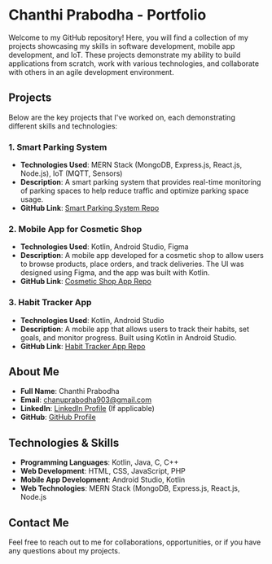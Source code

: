 # Chanthi Prabodha - Portfolio

Welcome to my GitHub repository! Here, you will find a collection of my projects showcasing my skills in software development, mobile app development, and IoT. These projects demonstrate my ability to build applications from scratch, work with various technologies, and collaborate with others in an agile development environment.

## Projects
Below are the key projects that I've worked on, each demonstrating different skills and technologies:

### 1. Smart Parking System
- **Technologies Used**: MERN Stack (MongoDB, Express.js, React.js, Node.js), IoT (MQTT, Sensors)
- **Description**: A smart parking system that provides real-time monitoring of parking spaces to help reduce traffic and optimize parking space usage.
- **GitHub Link**: [Smart Parking System Repo](https://github.com/yourusername/smart-parking-system)

### 2. Mobile App for Cosmetic Shop
- **Technologies Used**: Kotlin, Android Studio, Figma
- **Description**: A mobile app developed for a cosmetic shop to allow users to browse products, place orders, and track deliveries. The UI was designed using Figma, and the app was built with Kotlin.
- **GitHub Link**: [Cosmetic Shop App Repo](https://github.com/yourusername/cosmetic-shop-app)

### 3. Habit Tracker App
- **Technologies Used**: Kotlin, Android Studio
- **Description**: A mobile app that allows users to track their habits, set goals, and monitor progress. Built using Kotlin in Android Studio.
- **GitHub Link**: [Habit Tracker App Repo](https://github.com/yourusername/habit-tracker-app)

## About Me
- **Full Name**: Chanthi Prabodha
- **Email**: chanuprabodha903@gmail.com
- **LinkedIn**: [LinkedIn Profile](https://www.linkedin.com/in/chanthi-prabodha) (If applicable)
- **GitHub**: [GitHub Profile](https://github.com/yourusername)

## Technologies & Skills
- **Programming Languages**: Kotlin, Java, C, C++
- **Web Development**: HTML, CSS, JavaScript, PHP
- **Mobile App Development**: Android Studio, Kotlin
- **Web Technologies**: MERN Stack (MongoDB, Express.js, React.js, Node.js

## Contact Me
Feel free to reach out to me for collaborations, opportunities, or if you have any questions about my projects.
